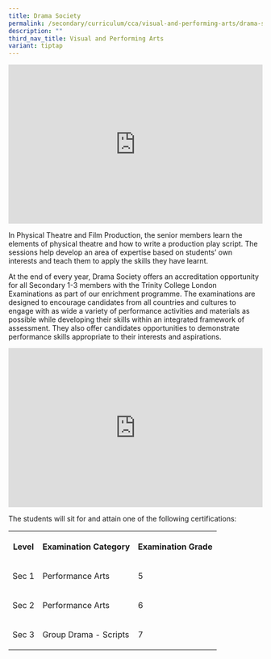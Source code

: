 ```yaml
---
title: Drama Society
permalink: /secondary/curriculum/cca/visual-and-performing-arts/drama-society/
description: ""
third_nav_title: Visual and Performing Arts
variant: tiptap
---
```

<div class="iframe-wrapper">
<iframe height="315" width="100%" allowfullscreen="true" frameborder="0" src="https://www.youtube.com/embed/F_Q-pdx1J_0?si=TuzQOnogM5XNXwyi"></iframe>
</div>
<p>In Physical Theatre and Film Production, the senior members learn the
elements of physical theatre and how to write a production play script.
The sessions help develop an area of expertise based on students’ own interests
and teach them to apply the skills they have learnt.</p>
<p>At the end of every year, Drama Society offers an accreditation opportunity
for all Secondary 1-3 members with the Trinity College London Examinations
as part of our enrichment programme. The examinations are designed to encourage
candidates from all countries and cultures to engage with as wide a variety
of performance activities and materials as possible while developing their
skills within an integrated framework of assessment. They also offer candidates
opportunities to demonstrate performance skills appropriate to their interests
and aspirations.</p>
<div class="iframe-wrapper">
<iframe height="315" width="100%" allowfullscreen="true" frameborder="0" src="https://docs.google.com/presentation/d/e/2PACX-1vRDI0qneK8ujs1OQ_X2zXRetPBBsQc6jzW_IxVEAYGUudAR_OGpJ6hjYJ7fYU-90k0btDSBJmkhe5Gu/embed?start=false&amp;loop=false&amp;delayms=3000"></iframe>
</div>
<p>The students will sit for and attain one of the following certifications:</p>
<table>
<tbody>
<tr>
<th rowspan="1" colspan="1">
<p>Level</p>
</th>
<th rowspan="1" colspan="1">
<p>Examination Category</p>
</th>
<th rowspan="1" colspan="1">
<p>Examination Grade</p>
</th>
</tr>
<tr>
<td rowspan="1" colspan="1">
<p>Sec 1</p>
</td>
<td rowspan="1" colspan="1">
<p>Performance Arts</p>
</td>
<td rowspan="1" colspan="1">
<p>5</p>
</td>
</tr>
<tr>
<td rowspan="1" colspan="1">
<p>Sec 2</p>
</td>
<td rowspan="1" colspan="1">
<p>Performance Arts</p>
</td>
<td rowspan="1" colspan="1">
<p>6</p>
</td>
</tr>
<tr>
<td rowspan="1" colspan="1">
<p>Sec 3</p>
</td>
<td rowspan="1" colspan="1">
<p>Group Drama - Scripts</p>
</td>
<td rowspan="1" colspan="1">
<p>7</p>
</td>
</tr>
</tbody>
</table>
<p></p>